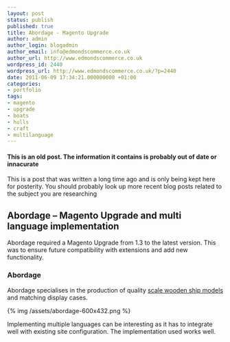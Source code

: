 ```yaml
---
layout: post
status: publish
published: true
title: Abordage - Magento Upgrade
author: admin
author_login: blogadmin
author_email: info@edmondscommerce.co.uk
author_url: http://www.edmondscommerce.co.uk
wordpress_id: 2440
wordpress_url: http://www.edmondscommerce.co.uk/?p=2440
date: 2011-06-09 17:34:21.000000000 +01:00
categories:
- portfolio
tags:
- magento
- upgrade
- boats
- hulls
- craft
- multilanguage
---
```

<div class="oldpost"><h4>This is an old post. The information it contains is probably out of date or innacurate</h4>
<p>
This is a post that was written a long time ago and is only being kept here for posterity.
You should probably look up more recent blog posts related to the subject you are researching
</p>
</div>
<h2>Abordage – Magento Upgrade and multi language implementation</h2>

Abordage required a Magento Upgrade from 1.3 to the latest version. This was to ensure future compatibility with extensions and add new functionality.

<h3>Abordage</h3>

Abordage specialises in the production of quality <a href="http://www.abordage.com/">scale wooden ship models</a> and matching display cases.

{% img  /assets/abordage-600x432.png %}

Implementing multiple languages can be interesting as it has to integrate well with existing site configuration. The implementation used works well.
